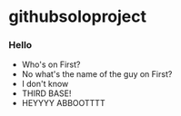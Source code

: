 githubsoloproject
=================
### Hello

* Who's on First?
* No what's the name of the guy on First?
* I don't know
* THIRD BASE!
* HEYYYY ABBOOTTTT
